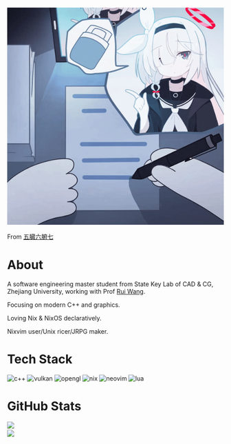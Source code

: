 ![plana](plana.gif)

From [五臓六腑七](https://x.com/5zou6pu7/status/1778713263058063412)

# About
A software engineering master student from State Key Lab of CAD & CG, Zhejiang University, working with Prof [Rui Wang](http://www.cad.zju.edu.cn/home/rwang/).

Focusing on modern C++ and graphics.

Loving Nix & NixOS declaratively.

Nixvim user/Unix ricer/JRPG maker.

# Tech Stack
![c++](https://img.shields.io/badge/c++-%2300599C.svg?style=for-the-badge&logo=c%2B%2B&logoColor=white) ![vulkan](https://img.shields.io/badge/vulkan-%23AC162C.svg?style=for-the-badge&logo=vulkan&logoColor=white) ![opengl](https://img.shields.io/badge/opengl-%235586A4.svg?style=for-the-badge&logo=opengl&logoColor=white) ![nix](https://img.shields.io/badge/nix-%235277C3.svg?style=for-the-badge&logo=nixos&logoColor=white) ![neovim](https://img.shields.io/badge/neovim-%2357A143.svg?style=for-the-badge&logo=neovim&logoColor=white) ![lua](https://img.shields.io/badge/lua-%232C2D72.svg?style=for-the-badge&logo=lua&logoColor=white)

# GitHub Stats
![](https://github-readme-stats.vercel.app/api?username=tsssni&title_color=ff0055&text_color=f5c1e9&icon_color=00ffc8&bg_color=120b10&hide_border=false&show_icons=true&include_all_commits=false&count_private=false)<br/>
![](https://github-readme-stats.vercel.app/api/top-langs/?username=tsssni&title_color=ff0055&text_color=f5c1e9&icon_color=00ffc8&bg_color=120b10&hide_border=false&include_all_commits=false&count_private=false&layout=compact)
